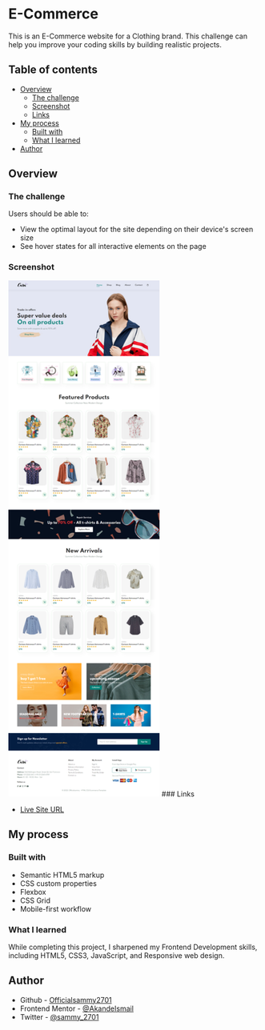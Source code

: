 # E-Commerce

This is an E-Commerce website for a Clothing brand. This challenge can help you improve your coding skills by building realistic projects.

## Table of contents

- [Overview](#overview)
  - [The challenge](#the-challenge)
  - [Screenshot](#screenshot)
  - [Links](#links)
- [My process](#my-process)
  - [Built with](#built-with)
  - [What I learned](#what-i-learned)
- [Author](#author)
  
## Overview

### The challenge

Users should be able to:

- View the optimal layout for the site depending on their device's screen size
- See hover states for all interactive elements on the page

### Screenshot

<img src="images/Screenshot.png" width="60%"> 
### Links

- [Live Site URL](https://officialsammy2701.github.io/E-Commerce/)

## My process

### Built with

- Semantic HTML5 markup
- CSS custom properties
- Flexbox
- CSS Grid
- Mobile-first workflow

### What I learned

While completing this project, I sharpened my Frontend Development skills, including HTML5, CSS3, JavaScript, and Responsive web design.

## Author

- Github - [Officialsammy2701](https://github.com/Officialsammy2701)
- Frontend Mentor - [@AkandeIsmail](https://www.frontendmentor.io/profile/AkandeIsmail)
- Twitter - [@sammy_2701](https://www.twitter.com/sammy_2701)
  
